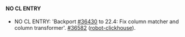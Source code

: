 #### NO CL ENTRY

* NO CL ENTRY:  'Backport [#36430](https://github.com/ClickHouse/ClickHouse/issues/36430) to 22.4: Fix column matcher and column transformer'. [#36582](https://github.com/ClickHouse/ClickHouse/pull/36582) ([robot-clickhouse](https://github.com/robot-clickhouse)).


